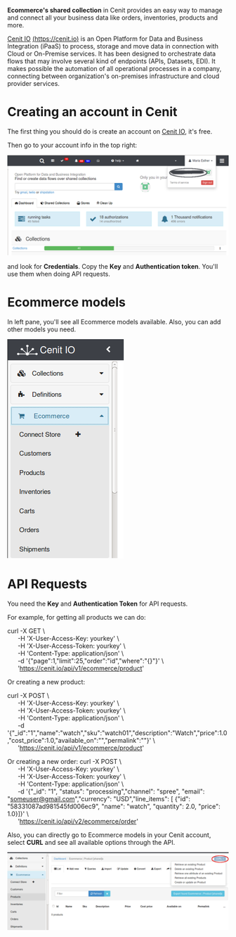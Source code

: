 **Ecommerce's shared collection** in Cenit provides an easy way to manage and connect all your business data like orders, inventories, products and more.

[Cenit IO](https://cenit.io)  [(https://cenit.io)](https://cenit.io) is an Open Platform for Data and Business Integration (iPaaS) to process, storage and move data in connection with Cloud or On-Premise services. It has been designed to orchestrate data flows that may involve several kind of endpoints (APIs, Datasets, EDI). It makes possible the automation of all operational processes in a company, connecting between organization's on-premises infrastructure and cloud provider services.

# Creating an account in Cenit

The first thing you should do is create an account on [Cenit IO](https://cenit.io), it's free.

Then go to your account info in the top right:

![alt tag](images/account_info.png)

and look for **Credentials**. Copy the **Key** and **Authentication token**. You'll use them when doing API requests.


# Ecommerce models

 In left pane, you'll see all Ecommerce models available. Also, you can add other models you need.

 ![alt tag](images/ecommerce_models.png)

# API Requests

 You need the **Key** and **Authentication Token** for API requests.

 For example, for getting all products we can do:

  curl -X GET \  <br />
   &nbsp;&nbsp;&nbsp;&nbsp;&nbsp;     -H 'X-User-Access-Key: yourkey' \ <br />
   &nbsp;&nbsp;&nbsp;&nbsp;&nbsp;     -H 'X-User-Access-Token: yourkey' \  <br />
   &nbsp;&nbsp;&nbsp;&nbsp;&nbsp;     -H 'Content-Type: application/json' \  <br />
   &nbsp;&nbsp;&nbsp;&nbsp;&nbsp;     -d '{"page":1,"limit":25,"order":"id","where":"{}"}' \  <br />
   &nbsp;&nbsp;&nbsp;&nbsp;&nbsp;     'https://cenit.io/api/v1/ecommerce/product'


 Or creating a new product:

 curl -X POST \  <br />
 &nbsp;&nbsp;&nbsp;&nbsp;&nbsp;  -H 'X-User-Access-Key: yourkey' \  <br />
 &nbsp;&nbsp;&nbsp;&nbsp;&nbsp;  -H 'X-User-Access-Token: yourkey' \  <br />
 &nbsp;&nbsp;&nbsp;&nbsp;&nbsp;  -H 'Content-Type: application/json' \  <br />
 &nbsp;&nbsp;&nbsp;&nbsp;&nbsp;  -d '{"_id":"1","name":"watch","sku":"watch01","description":"Watch","price":1.0,"cost_price":1.0,"available_on":"","permalink":""}' \  <br />
 &nbsp;&nbsp;&nbsp;&nbsp;&nbsp;   'https://cenit.io/api/v1/ecommerce/product'

 Or creating a new order:
 curl -X POST \  <br />
 &nbsp;&nbsp;&nbsp;&nbsp;&nbsp;  -H 'X-User-Access-Key: yourkey' \  <br />
 &nbsp;&nbsp;&nbsp;&nbsp;&nbsp;  -H 'X-User-Access-Token: yourkey' \  <br />
 &nbsp;&nbsp;&nbsp;&nbsp;&nbsp;  -H 'Content-Type: application/json' \  <br />
 &nbsp;&nbsp;&nbsp;&nbsp;&nbsp;  -d '{"_id": "1", "status": "processing","channel": "spree", "email": "someuser@gmail.com","currency": "USD","line_items": [ {"id": "58331087ad981545fd006ec9", "name": "watch", "quantity": 2.0, "price": 1.0}]}' \  <br />
 &nbsp;&nbsp;&nbsp;&nbsp;&nbsp;  'https://cenit.io/api/v2/ecommerce/order'

 Also, you can directly go to Ecommerce models in your Cenit account, select **CURL** and see all available options through the API.

 ![alt tag](images/product_model.png)



